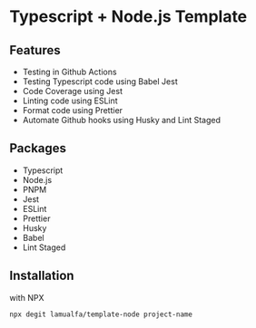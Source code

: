 # Typescript + Node.js Template

## Features

- Testing in Github Actions
- Testing Typescript code using Babel Jest
- Code Coverage using Jest
- Linting code using ESLint
- Format code using Prettier
- Automate Github hooks using Husky and Lint Staged

## Packages

- Typescript
- Node.js
- PNPM
- Jest
- ESLint
- Prettier
- Husky
- Babel
- Lint Staged

## Installation

with NPX

```
npx degit lamualfa/template-node project-name
```